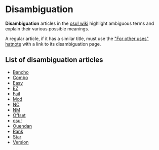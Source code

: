 # Disambiguation

**Disambiguation** articles in the [osu! wiki](/wiki/Main_Page) highlight ambiguous terms and explain their various possible meanings.

A regular article, if it has a similar title, must use the ["For other uses" hatnote](/wiki/Article_styling_criteria/Formatting#for-other-uses) with a link to its disambiguation page.

## List of disambiguation articles

- [Bancho](Bancho)
- [Combo](Combo)
- [Easy](Easy)
- [EZ](EZ)
- [Fail](Fail)
- [Mod](Mod)
- [NC](NC)
- [NM](NM)
- [Offset](Offset)
- [osu!](osu!)
- [Ouendan](Ouendan)
- [Rank](Rank)
- [Star](Star)
- [Version](Version)
